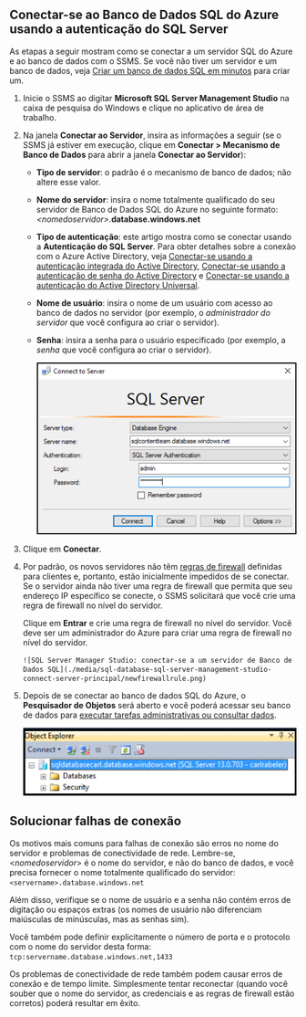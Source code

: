 

## Conectar-se ao Banco de Dados SQL do Azure usando a autenticação do SQL Server
As etapas a seguir mostram como se conectar a um servidor SQL do Azure e ao banco de dados com o SSMS. Se você não tiver um servidor e um banco de dados, veja [Criar um banco de dados SQL em minutos](../articles/sql-database/sql-database-get-started.md) para criar um.

1. Inicie o SSMS ao digitar **Microsoft SQL Server Management Studio** na caixa de pesquisa do Windows e clique no aplicativo de área de trabalho.
2. Na janela **Conectar ao Servidor**, insira as informações a seguir (se o SSMS já estiver em execução, clique em **Conectar > Mecanismo de Banco de Dados** para abrir a janela **Conectar ao Servidor**):
   
   * **Tipo de servidor**: o padrão é o mecanismo de banco de dados; não altere esse valor.
   * **Nome do servidor**: insira o nome totalmente qualificado do seu servidor de Banco de Dados SQL do Azure no seguinte formato: *&lt;nomedoservidor>*.**database.windows.net**
   * **Tipo de autenticação**: este artigo mostra como se conectar usando a **Autenticação do SQL Server**. Para obter detalhes sobre a conexão com o Azure Active Directory, veja [Conectar-se usando a autenticação integrada do Active Directory](../articles/sql-database/sql-database-aad-authentication.md#connect-using-active-directory-integrated-authentication), [Conectar-se usando a autenticação de senha do Active Directory](../articles/sql-database/sql-database-aad-authentication.md#connect-using-active-directory-password-authentication) e [Conectar-se usando a autenticação do Active Directory Universal](../articles/sql-database/sql-database-ssms-mfa-authentication.md).
   * **Nome de usuário**: insira o nome de um usuário com acesso ao banco de dados no servidor (por exemplo, o *administrador do servidor* que você configura ao criar o servidor).
   * **Senha**: insira a senha para o usuário especificado (por exemplo, a *senha* que você configura ao criar o servidor).
     
       ![SQL Server Manager Studio: conectar-se a um servidor de Banco de Dados SQL](./media/sql-database-sql-server-management-studio-connect-server-principal/connect.png)
3. Clique em **Conectar**.
4. Por padrão, os novos servidores não têm [regras de firewall](../articles/sql-database/sql-database-firewall-configure.md) definidas para clientes e, portanto, estão inicialmente impedidos de se conectar. Se o servidor ainda não tiver uma regra de firewall que permita que seu endereço IP específico se conecte, o SSMS solicitará que você crie uma regra de firewall no nível do servidor.
   
    Clique em **Entrar** e crie uma regra de firewall no nível do servidor. Você deve ser um administrador do Azure para criar uma regra de firewall no nível do servidor.
   
       ![SQL Server Manager Studio: conectar-se a um servidor de Banco de Dados SQL](./media/sql-database-sql-server-management-studio-connect-server-principal/newfirewallrule.png)
5. Depois de se conectar ao banco de dados SQL do Azure, o **Pesquisador de Objetos** será aberto e você poderá acessar seu banco de dados para [executar tarefas administrativas ou consultar dados](../articles/sql-database/sql-database-manage-azure-ssms.md).
   
     ![novo firewall no nível do servidor](./media/sql-database-sql-server-management-studio-connect-server-principal/connect-server-principal-5.png)

## Solucionar falhas de conexão
Os motivos mais comuns para falhas de conexão são erros no nome do servidor e problemas de conectividade de rede. Lembre-se, <*nomedoservidor*> é o nome do servidor, e não do banco de dados, e você precisa fornecer o nome totalmente qualificado do servidor: `<servername>.database.windows.net`

Além disso, verifique se o nome de usuário e a senha não contém erros de digitação ou espaços extras (os nomes de usuário não diferenciam maiúsculas de minúsculas, mas as senhas sim).

Você também pode definir explicitamente o número de porta e o protocolo com o nome do servidor desta forma: `tcp:servername.database.windows.net,1433`

Os problemas de conectividade de rede também podem causar erros de conexão e de tempo limite. Simplesmente tentar reconectar (quando você souber que o nome do servidor, as credenciais e as regras de firewall estão corretos) poderá resultar em êxito.

<!---HONumber=AcomDC_0824_2016-->